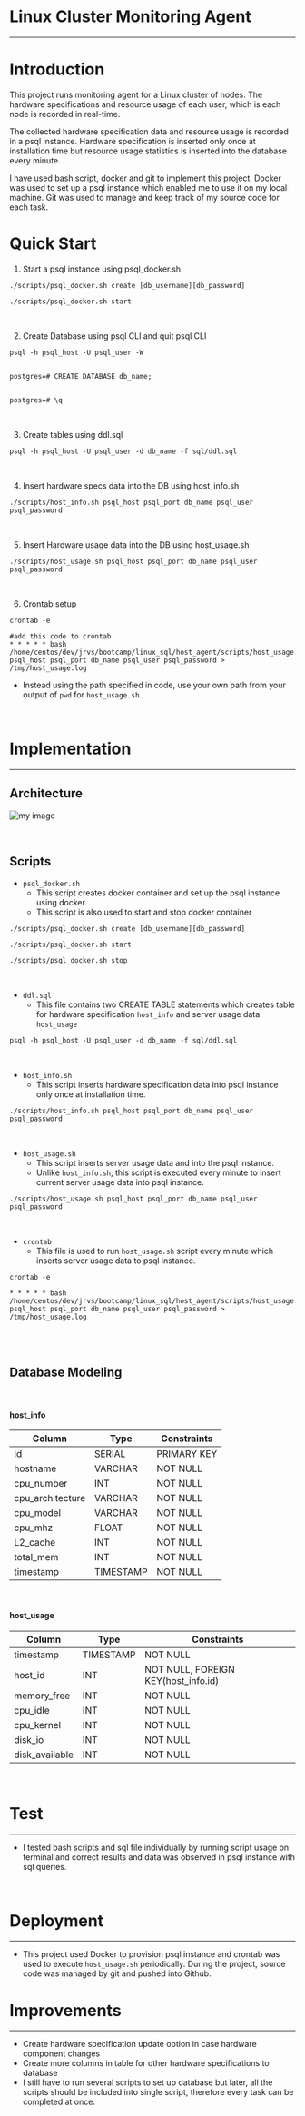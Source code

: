 # Linux Cluster Monitoring Agent

---

# Introduction
This project runs monitoring agent for a Linux cluster of nodes. 
The hardware specifications and resource usage of each user, which is 
each node is recorded in real-time.

The collected hardware specification data and 
resource usage is recorded in a psql instance. Hardware 
specification is inserted only once at installation 
time but resource usage statistics is inserted into 
the database every minute.

I have used bash script, docker and git to implement this project.
Docker was used to set up a psql instance which
enabled me to use it on my local machine.
Git was used to manage and keep track of my source code for 
each task.



# Quick Start
1. Start a psql instance using psql_docker.sh
```
./scripts/psql_docker.sh create [db_username][db_password]
```
```
./scripts/psql_docker.sh start
```
<br />

2. Create Database using psql CLI and quit psql CLI
```
psql -h psql_host -U psql_user -W


postgres=# CREATE DATABASE db_name;


postgres=# \q
```
<br />

3. Create tables using ddl.sql
```
psql -h psql_host -U psql_user -d db_name -f sql/ddl.sql
```
<br />

4. Insert hardware specs data into the DB using host_info.sh
```
./scripts/host_info.sh psql_host psql_port db_name psql_user psql_password
```
<br />


5. Insert Hardware usage data into the DB using host_usage.sh
```
./scripts/host_usage.sh psql_host psql_port db_name psql_user psql_password
```
<br />

6. Crontab setup
```
crontab -e

#add this code to crontab
* * * * * bash /home/centos/dev/jrvs/bootcamp/linux_sql/host_agent/scripts/host_usage.sh 
psql_host psql_port db_name psql_user psql_password > /tmp/host_usage.log
```
- Instead using the path specified in code, 
use your own path from your output of `pwd` for `host_usage.sh`.

<br />

# Implementation

---

## Architecture
![my image](./assets/ArchitectureDiagram.png)

<br />

## Scripts

- `psql_docker.sh`
    - This script creates docker container and set up 
      the psql instance using docker.
    - This script is also used to start and stop docker container
```
./scripts/psql_docker.sh create [db_username][db_password]

./scripts/psql_docker.sh start

./scripts/psql_docker.sh stop
```

<br />

- `ddl.sql`
  - This file contains two CREATE TABLE statements
    which creates table for hardware specification
    `host_info` and server usage data `host_usage`
```
psql -h psql_host -U psql_user -d db_name -f sql/ddl.sql
```

<br />


- `host_info.sh`
    - This script inserts hardware specification data 
      into psql instance only once at installation 
      time.
```
./scripts/host_info.sh psql_host psql_port db_name psql_user psql_password
```

<br />

- `host_usage.sh`
    - This script inserts server usage data and 
      into the psql instance.
    - Unlike `host_info.sh`, this script is 
      executed every minute to insert current
      server usage data into psql instance.
```
./scripts/host_usage.sh psql_host psql_port db_name psql_user psql_password
```

<br />

- `crontab`
  - This file is used to run `host_usage.sh` script
    every minute which inserts server usage data to
    psql instance.
```
crontab -e

* * * * * bash /home/centos/dev/jrvs/bootcamp/linux_sql/host_agent/scripts/host_usage.sh 
psql_host psql_port db_name psql_user psql_password > /tmp/host_usage.log
```
<br />
<br />

## Database Modeling
<br />

#### host_info

| Column           | Type      | Constraints | 
|------------------|-----------|-------------|
| id               | SERIAL    | PRIMARY KEY |
| hostname         | VARCHAR   | NOT NULL    |
| cpu_number       | INT       | NOT NULL    |
| cpu_architecture | VARCHAR   | NOT NULL    |
| cpu_model        | VARCHAR   | NOT NULL    |
| cpu_mhz          | FLOAT     | NOT NULL    | 
| L2_cache         | INT       | NOT NULL    |
| total_mem        | INT       | NOT NULL    | 
| timestamp        | TIMESTAMP | NOT NULL    |


<br />

#### host_usage
| Column         | Type      | Constraints                         | 
|----------------|-----------|-------------------------------------|
| timestamp      | TIMESTAMP | NOT NULL                            |
| host_id        | INT       | NOT NULL, FOREIGN KEY(host_info.id) |
| memory_free    | INT       | NOT NULL                            |
| cpu_idle       | INT       | NOT NULL                            |
| cpu_kernel     | INT       | NOT NULL                            |
| disk_io        | INT       | NOT NULL                            | 
| disk_available | INT       | NOT NULL                            |

<br />

# Test

---
- I tested bash scripts and sql file individually
  by running script usage on terminal and correct
  results and data was observed in psql instance with 
  sql queries.

<br />

# Deployment

---
- This project used Docker to provision psql instance
  and crontab was used to execute `host_usage.sh`
  periodically. During the project, source code was 
  managed by git and pushed into Github. 


# Improvements

---
- Create hardware specification update 
  option in case hardware component changes
- Create more columns in table for other 
  hardware specifications to database
- I still have to run several scripts to set
  up database but later, all the scripts should
  be included into single script, therefore
  every task can be completed at once.


